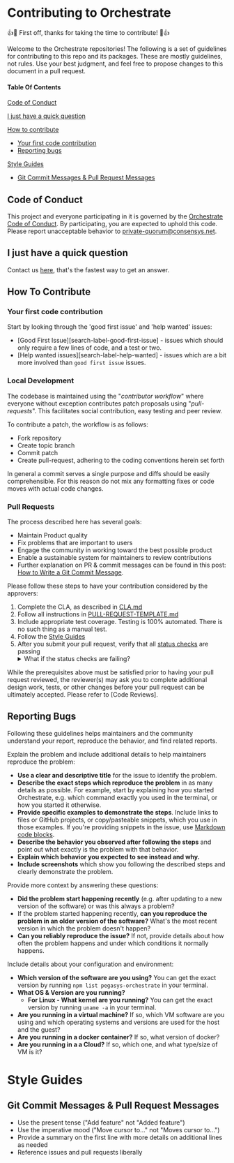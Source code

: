 # Contributing to Orchestrate

:+1::tada: First off, thanks for taking the time to contribute! :tada::+1:

Welcome to the Orchestrate repositories! The following is a set of guidelines for contributing to this repo and its packages. These are mostly guidelines, not rules. Use your best judgment, and feel free to propose changes to this document in a pull request.

#### Table Of Contents

[Code of Conduct](#code-of-conduct)

[I just have a quick question](#i-just-have-a-quick-question)

[How to contribute](#how-to-contribute)

- [Your first code contribution](#your-first-code-contribution)
- [Reporting bugs](#reporting-bugs)

[Style Guides](#style-guides)

- [Git Commit Messages & Pull Request Messages](#git-commit-messages--pull-request-messages)

## Code of Conduct

This project and everyone participating in it is governed by the [Orchestrate Code of Conduct](CODE-OF-CONDUCT.md). By participating, you are expected to uphold this code. Please report unacceptable behavior to [private-quorum@consensys.net].

## I just have a quick question

Contact us [here](https://codefi.consensys.net/orchestrate-get-in-touch), that's the fastest way to get an answer.

## How To Contribute

### Your first code contribution

Start by looking through the 'good first issue' and 'help wanted' issues:

- [Good First Issue][search-label-good-first-issue] - issues which should only require a few lines of code, and a test or two.
- [Help wanted issues][search-label-help-wanted] - issues which are a bit more involved than `good first issue` issues.

### Local Development

The codebase is maintained using the "_contributor workflow_" where everyone without exception contributes patch proposals using "_pull-requests_". This facilitates social contribution, easy testing and peer review.

To contribute a patch, the workflow is as follows:

- Fork repository
- Create topic branch
- Commit patch
- Create pull-request, adhering to the coding conventions herein set forth

In general a commit serves a single purpose and diffs should be easily comprehensible. For this reason do not mix any formatting fixes or code moves with actual code changes.

### Pull Requests

The process described here has several goals:

- Maintain Product quality
- Fix problems that are important to users
- Engage the community in working toward the best possible product
- Enable a sustainable system for maintainers to review contributions
- Further explanation on PR & commit messages can be found in this post: [How to Write a Git Commit Message](https://chris.beams.io/posts/git-commit/).

Please follow these steps to have your contribution considered by the approvers:

1. Complete the CLA, as described in [CLA.md]
2. Follow all instructions in [PULL-REQUEST-TEMPLATE.md](.github/pull_request_template.md)
3. Include appropriate test coverage. Testing is 100% automated. There is no such thing as a manual test.
4. Follow the [Style Guides](#style-guides)
5. After you submit your pull request, verify that all [status checks](https://help.github.com/articles/about-status-checks/) are passing <details><summary>What if the status checks are failing?</summary>If a status check is failing, and you believe that the failure is unrelated to your change, please leave a comment on the pull request explaining why you believe the failure is unrelated. A maintainer will re-run the status check for you. If we conclude that the failure was a false positive, then we will open an issue to track that problem with our status check suite.</details>

While the prerequisites above must be satisfied prior to having your pull request reviewed, the reviewer(s) may ask you to complete additional design work, tests, or other changes before your pull request can be ultimately accepted. Please refer to [Code Reviews].

## Reporting Bugs

Following these guidelines helps maintainers and the community understand your report, reproduce the behavior, and find related reports.

Explain the problem and include additional details to help maintainers reproduce the problem:

- **Use a clear and descriptive title** for the issue to identify the problem.
- **Describe the exact steps which reproduce the problem** in as many details as possible. For example, start by explaining how you started Orchestrate, e.g. which command exactly you used in the terminal, or how you started it otherwise.
- **Provide specific examples to demonstrate the steps**. Include links to files or GitHub projects, or copy/pasteable snippets, which you use in those examples. If you're providing snippets in the issue, use [Markdown code blocks](https://help.github.com/articles/markdown-basics/#multiple-lines).
- **Describe the behavior you observed after following the steps** and point out what exactly is the problem with that behavior.
- **Explain which behavior you expected to see instead and why.**
- **Include screenshots** which show you following the described steps and clearly demonstrate the problem.

Provide more context by answering these questions:

- **Did the problem start happening recently** (e.g. after updating to a new version of the software) or was this always a problem?
- If the problem started happening recently, **can you reproduce the problem in an older version of the software?** What's the most recent version in which the problem doesn't happen?
- **Can you reliably reproduce the issue?** If not, provide details about how often the problem happens and under which conditions it normally happens.

Include details about your configuration and environment:

- **Which version of the software are you using?** You can get the exact version by running `npm list pegasys-orchestrate` in your terminal.
- **What OS & Version are you running?**
  - **For Linux - What kernel are you running?** You can get the exact version by running `uname -a` in your terminal.
- **Are you running in a virtual machine?** If so, which VM software are you using and which operating systems and versions are used for the host and the guest?
- **Are you running in a docker container?** If so, what version of docker?
- **Are you running in a a Cloud?** If so, which one, and what type/size of VM is it?

# Style Guides

## Git Commit Messages & Pull Request Messages

- Use the present tense ("Add feature" not "Added feature")
- Use the imperative mood ("Move cursor to..." not "Moves cursor to...")
- Provide a summary on the first line with more details on additional lines as needed
- Reference issues and pull requests liberally

[private-quorum@consensys.net]: mailto:private-quorum@consensys.net
[cla.md]: /CLA.md
